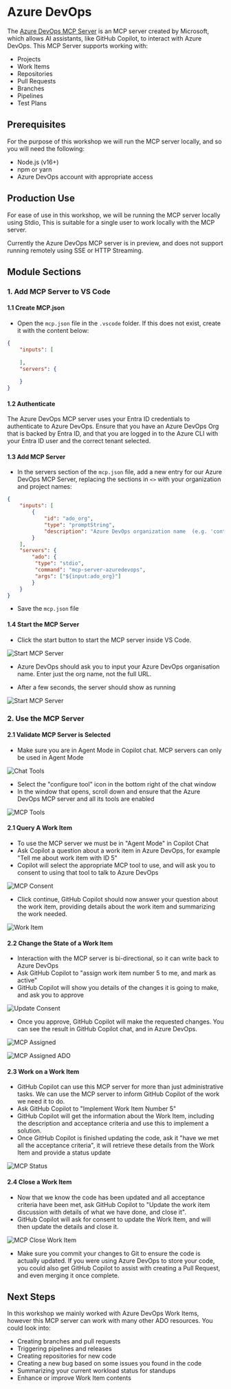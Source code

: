 # Azure DevOps

The [Azure DevOps MCP Server](https://github.com/microsoft/azure-devops-mcp) is an MCP server created by Microsoft, which allows AI assistants, like GitHub Copilot, to interact with Azure DevOps. This MCP Server supports working with:

- Projects
- Work Items
- Repositories
- Pull Requests
- Branches
- Pipelines
- Test Plans

## Prerequisites

For the purpose of this workshop we will run the MCP server locally, and so you will need the following:

- Node.js (v16+)
- npm or yarn
- Azure DevOps account with appropriate access

## Production Use

For ease of use in this workshop, we will be running the MCP server locally using Stdio,  This is suitable for a single user to work locally with the MCP server.

Currently the Azure DevOps MCP server is in preview, and does not support running remotely using SSE or HTTP Streaming.


## Module Sections

### 1. Add MCP Server to VS Code

#### 1.1 Create MCP.json

- Open the `mcp.json` file in the `.vscode` folder. If this does not exist, create it with the content below:

```json
{
    "inputs": [
    
    ],
    "servers": {
        
    }
}
```

#### 1.2 Authenticate

The Azure DevOps MCP server uses your Entra ID credentials to authenticate to Azure DevOps. Ensure that you have an Azure DevOps Org that is backed by Entra ID, and that you are logged in to the Azure CLI with your Entra ID user and the correct tenant selected.

#### 1.3 Add MCP Server

- In the servers section of the `mcp.json` file, add a new entry for our Azure DevOps MCP Server, replacing the sections in `<>` with your organization and project names:

```json
{
    "inputs": [
        {
            "id": "ado_org",
            "type": "promptString",
            "description": "Azure DevOps organization name  (e.g. 'contoso')"
        }
    ],
    "servers": {
        "ado": {
         "type": "stdio",
         "command": "mcp-server-azuredevops",
         "args": ["${input:ado_org}"]
        }
    }
}
```

- Save the `mcp.json` file

#### 1.4 Start the MCP Server

- Click the start button to start the MCP server inside VS Code.

![Start MCP Server](images/mcp-start.png)

- Azure DevOps should ask you to input your Azure DevOps organisation name. Enter just the org name, not the full URL.

- After a few seconds, the server should show as running

![Start MCP Server](images/mcp-running.png)

### 2. Use the MCP Server

#### 2.1 Validate MCP Server is Selected

- Make sure you are in Agent Mode in Copilot chat. MCP servers can only be used in Agent Mode

![Chat Tools](images/chat-tools.png)

- Select the "configure tool" icon in the bottom right of the chat window
- In the window that opens, scroll down and ensure that the Azure DevOps MCP server and all its tools are enabled

![MCP Tools](images/mcp-tools.png)

#### 2.1 Query A Work Item

- To use the MCP server we must be in "Agent Mode" in Copilot Chat
- Ask Copilot a question about a work item in Azure DevOps, for example "Tell me about work item with ID 5"
- Copilot will select the appropriate MCP tool to use, and will ask you to consent to using that tool to talk to Azure DevOps

![MCP Consent](images/mcp-consent.png)

- Click continue, GitHub Copilot should now answer your question about the work item, providing details about the work item and summarizing the work needed.

![Work Item](images/mcp-workitem.png)

#### 2.2 Change the State of a Work Item

- Interaction with the MCP server is bi-directional, so it can write back to Azure DevOps
- Ask GitHub Copilot to "assign work item number 5 to me, and mark as active"
- GitHub Copilot will show you details of the changes it is going to make, and ask you to approve

![Update Consent](images/mcp-update-consent.png)

- Once you approve, GitHub Copilot will make the requested changes. You can see the result in GitHub Copilot chat, and in Azure DevOps.

![MCP Assigned](images/mcp-assigned.png)

![MCP Assigned ADO](images/mcp-assigned-ado.png)

#### 2.3 Work on a Work Item

- GitHub Copilot can use this MCP server for more than just administrative tasks. We can use the MCP server to inform GitHub Copilot of the work we need it to do.
- Ask GitHub Copilot to "Implement Work Item Number 5"
- GitHub Copilot will get the information about the Work Item, including the description and acceptance criteria and use this to implement a solution.
- Once GitHub Copilot is finished updating the code, ask it "have we met all the acceptance criteria", it will retrieve these details from the Work Item and provide a status update

![MCP Status](images/mcp-status.png)

#### 2.4 Close a Work Item

- Now that we know the code has been updated and all acceptance criteria have been met, ask GitHub Copilot to "Update the work item discussion with details of what we have done, and close it".
- GitHub Copilot will ask for consent to update the Work Item, and will then update the details and close it.

![MCP Close Work Item](images/mcp-close-work-item.png)

- Make sure you commit your changes to Git to ensure the code is actually updated. If you were using Azure DevOps to store your code, you could also get GitHub Copilot to assist with creating a Pull Request, and even merging it once complete.


## Next Steps

In this workshop we mainly worked with Azure DevOps Work Items, however this MCP server can work with many other ADO resources. You could look into:

- Creating branches and pull requests
- Triggering pipelines and releases
- Creating repositories for new code
- Creating a new bug based on some issues you found in the code
- Summarizing your current workload status for standups
- Enhance or improve Work Item contents
